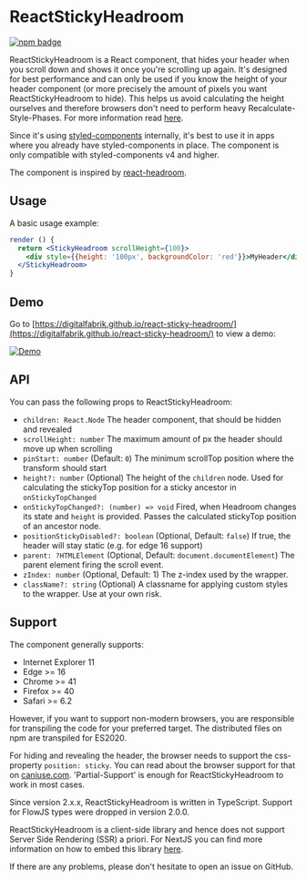 # ReactStickyHeadroom

[![npm badge](https://img.shields.io/npm/v/@integreat-app/react-sticky-headroom.svg)](https://www.npmjs.com/package/@integreat-app/react-sticky-headroom)

ReactStickyHeadroom is a React component, that hides your header when you scroll down and shows it
once you're scrolling up again.
It's designed for best performance and can only be used if you know the height of your header
component (or more precisely the amount of pixels you want ReactStickyHeadroom to hide).
This helps us avoid calculating the height ourselves and therefore browsers don't need to perform
heavy Recalculate-Style-Phases.
For more information read [here](https://developers.google.com/web/fundamentals/performance/rendering/).

Since it's using [styled-components](https://www.styled-components.com/) internally, it's best to
use it in apps where you already have styled-components in place.
The component is only compatible with styled-components v4 and higher.

The component is inspired by [react-headroom](https://kyleamathews.github.io/react-headroom/).

## Usage

A basic usage example:

```jsx
render () {
  return <StickyHeadroom scrollHeight={100}>
    <div style={{height: '100px', backgroundColor: 'red'}}>MyHeader</div>
  </StickyHeadroom>
}
```

## Demo

Go to [https://digitalfabrik.github.io/react-sticky-headroom/](https://digitalfabrik.github.io/react-sticky-headroom/) to view a demo:

[![Demo](https://raw.githubusercontent.com/digitalfabrik/react-sticky-headroom/main/demo.gif)](https://digitalfabrik.github.io/react-sticky-headroom/)

## API

You can pass the following props to ReactStickyHeadroom:

- `children: React.Node` The header component, that should be hidden and revealed
- `scrollHeight: number` The maximum amount of px the header should move up when scrolling
- `pinStart: number` (Default: `0`) The minimum scrollTop position where the transform should start
- `height?: number` (Optional) The height of the `children` node. Used for calculating the stickyTop position for a sticky ancestor in `onStickyTopChanged`
- `onStickyTopChanged?: (number) => void` Fired, when Headroom changes its state and `height` is provided. Passes the calculated stickyTop position of an ancestor node.
- `positionStickyDisabled?: boolean` (Optional, Default: `false`) If true, the header will stay static (e.g. for edge 16 support)
- `parent: ?HTMLElement` (Optional, Default: `document.documentElement`) The parent element firing the scroll event.
- `zIndex: number` (Optional, Default: 1) The z-index used by the wrapper.
- `className?: string` (Optional) A classname for applying custom styles to the wrapper. Use at your own risk.

## Support

The component generally supports:

- Internet Explorer 11
- Edge >= 16
- Chrome >= 41
- Firefox >= 40
- Safari >= 6.2

However, if you want to support non-modern browsers, you are responsible for transpiling the code for your preferred target.
The distributed files on npm are transpiled for ES2020.

For hiding and revealing the header, the browser needs to support the css-property `position: sticky`.
You can read about the browser support for that on [caniuse.com](https://caniuse.com/#feat=css-sticky).
'Partial-Support' is enough for ReactStickyHeadroom to work in most cases.

Since version 2.x.x, ReactStickyHeadroom is written in TypeScript.
Support for FlowJS types were dropped in version 2.0.0.

ReactStickyHeadroom is a client-side library and hence does not support Server Side Rendering (SSR) a priori.
For NextJS you can find more information on how to embed this library [here](https://nextjs.org/docs/advanced-features/dynamic-import#with-no-ssr).

If there are any problems, please don't hesitate to open an issue on GitHub.
